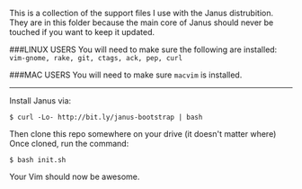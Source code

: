 This is a collection of the support files I use with the Janus
distrubition. They are in this folder because the main core of Janus
should never be touched if you want to keep it updated.

###LINUX USERS
You will need to make sure the following are installed:
  `vim-gnome, rake, git, ctags, ack, pep, curl`

###MAC USERS
You will need to make sure `macvim` is installed.

<hr />

Install Janus via:

`$ curl -Lo- http://bit.ly/janus-bootstrap | bash`

Then clone this repo somewhere on your drive (it doesn't matter where)
Once cloned, run the command:

`$ bash init.sh`

Your Vim should now be awesome.
